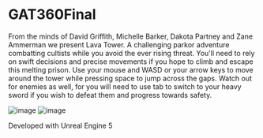 # GAT360Final

From the minds of  David Griffith, Michelle Barker, Dakota Partney and Zane Ammerman we present Lava Tower. A challenging parkor adventure combatting cultists while you avoid the ever rising threat. You'll need to rely on swift decisions and precise movements if you hope to climb and escape this melting prison. Use your mouse and WASD or your arrow keys to move around the tower while pressing space to jump across the gaps. Watch out for enemies as well, for you will need to use tab to switch to your heavy sword if you wish to defeat them and progress towards safety.

![image](https://github.com/user-attachments/assets/92c18a85-efb1-41e1-895e-d49ffbd4e677) ![image](https://github.com/user-attachments/assets/775cb38d-9a42-44f5-ad06-3b56f3776d11)



Developed with Unreal Engine 5
